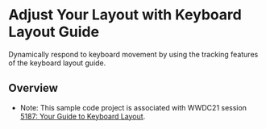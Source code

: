 # Adjust Your Layout with Keyboard Layout Guide

Dynamically respond to keyboard movement by using the tracking features of the keyboard layout guide.

## Overview

- Note: This sample code project is associated with WWDC21 session [5187: Your Guide to Keyboard Layout](https://developer.apple.com/wwdc21/5187/).

